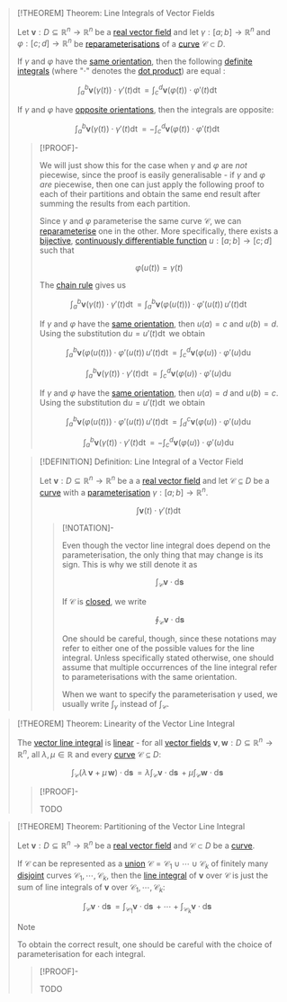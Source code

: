 >[!THEOREM] Theorem: Line Integrals of Vector Fields
>
>Let $\boldsymbol{v}: D\subseteq \mathbb{R}^n \to \mathbb{R}^n$ be a [real vector field](../Real%20Vector%20Field.md) and let $\gamma: [a;b] \to \mathbb{R}^n$ and $\varphi: [c;d] \to \mathbb{R}^n$ be [reparameterisations](../../Parametric%20Curves/Equivalence%20of%20Parametric%20Curves.md) of a [curve](../../../../../Geometry/Euclidean%20Geometry/Curves/Curve.md) $\mathcal{C} \subset D$.
>
>If $\gamma$ and $\varphi$ have the [same orientation](../../../../../Geometry/Euclidean%20Geometry/Curves/Curve.md), then the following [definite integrals](../../../Univariate%20Real%20Analysis/Integration/Definite%20Integrals/Definite%20Integral.md) (where "$\cdot$" denotes the [dot product](../../../../../Algebra/Linear%20Algebra/Matrices/Row%20and%20Column%20Vectors/Real%20Vectors/Real%20Dot%20Product.md)) are equal :
>
>$$
>\int_a^b \boldsymbol{v}(\gamma(t)) \cdot \gamma'(t) \mathop{\mathrm{d}t} = \int_c^d \boldsymbol{v}(\varphi(t)) \cdot \varphi'(t) \mathop{\mathrm{d}t}
>$$
>
>If $\gamma$ and $\varphi$ have [opposite orientations](../../../../../Geometry/Euclidean%20Geometry/Curves/Curve.md), then the integrals are opposite:
>
>$$
>\int_a^b \boldsymbol{v}(\gamma(t)) \cdot \gamma'(t) \mathop{\mathrm{d}t} = - \int_c^d \boldsymbol{v}(\varphi(t)) \cdot \varphi'(t) \mathop{\mathrm{d}t}
>$$
>
>>[!PROOF]-
>>
>>We will just show this for the case when $\gamma$ and $\varphi$ are *not* piecewise, since the proof is easily generalisable - if $\gamma$ and $\varphi$ *are* piecewise, then one can just apply the following proof to each of their partitions and obtain the same end result after summing the results from each partition.
>>
>>Since $\gamma$ and $\varphi$ parameterise the same curve $\mathcal{C}$, we can [reparameterise](../../../../../Geometry/Euclidean%20Geometry/Curves/Curve.md) one in the other. More specifically, there exists a [bijective](../../../../Functions/Types%20of%20Functions/Bijection.md), [continuously differentiable function](../../../Univariate%20Real%20Analysis/Differentiation/Differentiability%20of%20Real%20Functions.md) $u: [a;b] \to [c;d]$ such that
>>
>>$$
>>\varphi(u(t)) = \gamma (t)
>>$$
>>
>>The [chain rule](../../Parametric%20Curves/Differentiation/Differentiation%20Rules%20for%20Curve%20Parameterisations.md#^chainrule) gives us
>>
>>$$
>>\int_a^b \boldsymbol{v}(\gamma(t))\cdot \gamma' (t)\mathop{\mathrm{d}t} = \int_a^b \boldsymbol{v}(\varphi(u(t))) \cdot \varphi' (u(t)) \,u'(t) \mathop{\mathrm{d}t}
>>$$
>>
>>If $\gamma$ and $\varphi$ have the [same orientation](../../../../../Geometry/Euclidean%20Geometry/Curves/Curve.md), then $u(a) = c$ and $u(b) = d$. Using the substitution $\mathrm{d}u = u'(t) \mathop{\mathrm{d}t}$ we obtain
>>
>>$$
>>\int_a^b \boldsymbol{v}(\varphi(u(t))) \cdot \varphi' (u(t)) \,u'(t) \mathop{\mathrm{d}t} = \int_c^d \boldsymbol{v}(\varphi(u)) \cdot \varphi' (u) \mathop{\mathrm{d}u}
>>$$
>>
>>$$
>>\int_a^b \boldsymbol{v}(\gamma(t))\cdot \gamma' (t)\mathop{\mathrm{d}t} = \int_c^d \boldsymbol{v}(\varphi(u)) \cdot \varphi' (u) \mathop{\mathrm{d}u}
>>$$
>>
>>If $\gamma$ and $\varphi$ have the [same orientation](../../../../../Geometry/Euclidean%20Geometry/Curves/Curve.md), then $u(a) = d$ and $u(b) = c$. Using the substitution $\mathrm{d}u = u'(t) \mathop{\mathrm{d}t}$ we obtain
>>
>>$$
>>\int_a^b \boldsymbol{v}(\varphi(u(t))) \cdot \varphi' (u(t)) \,u'(t) \mathop{\mathrm{d}t} = \int_d^c \boldsymbol{v}(\varphi(u)) \cdot \varphi' (u) \mathop{\mathrm{d}u}
>>$$
>>
>>$$
>>\int_a^b \boldsymbol{v}(\gamma(t))\cdot \gamma' (t)\mathop{\mathrm{d}t} = - \int_c^d \boldsymbol{v}(\varphi(u)) \cdot \varphi' (u) \mathop{\mathrm{d}u}
>>$$
>>
>
>>[!DEFINITION] Definition: Line Integral of a Vector Field
>>
>>Let $\boldsymbol{v}: D \subseteq \mathbb{R}^n \to \mathbb{R}^n$ be a a [real vector field](../Real%20Vector%20Field.md) and let $\mathcal{C} \subseteq D$ be a [curve](../../../../../Geometry/Euclidean%20Geometry/Curves/Curve.md) with a [parameterisation](../../Parametric%20Curves/Parametric%20Curve.md) $\gamma: [a;b] \to \mathbb{R}^n$.
>>
>>$$
>>\int \boldsymbol{v}(t) \cdot \gamma'(t) \mathop{\mathrm{d}t}
>>$$
>>
>>>[!NOTATION]-
>>>
>>>Even though the vector line integral does depend on the parameterisation, the only thing that may change is its sign. This is why we still denote it as
>>>
>>>$$\int_\mathcal{C} \boldsymbol{v} \cdot \mathop{\mathrm{d}\boldsymbol{s}}$$
>>>
>>>If $\mathcal{C}$ is [closed](../../../../../Geometry/Euclidean%20Geometry/Curves/Closed%20Curve.md), we write
>>>
>>>$$\oint_\mathcal{C} \boldsymbol{v} \cdot \mathop{\mathrm{d}\boldsymbol{s}}$$
>>>
>>>One should be careful, though, since these notations may refer to either one of the possible values for the line integral. Unless specifically stated otherwise, one should assume that multiple occurrences of the line integral refer to parameterisations with the same orientation.
>>>
>>>When we want to specify the parameterisation $\gamma$ used, we usually write $\int_\gamma$ instead of $\int_\mathcal{C}$.
>>>
>>
>

>[!THEOREM] Theorem: Linearity of the Vector Line Integral
>
>The [vector line integral](Line%20Integrals%20of%20Vector%20Fields.md) is [linear](../../../../../Algebra/Linear%20Algebra/Linear%20Transformations/Linear%20Transformation.md) - for all [vector fields](../Real%20Vector%20Field.md) $\boldsymbol{v}, \boldsymbol{w}: D \subseteq \mathbb{R}^n \to \mathbb{R}^n$, all $\lambda, \mu \in \mathbb{R}$ and every [curve](../../../../../Geometry/Euclidean%20Geometry/Curves/Curve.md) $\mathcal{C} \subseteq D$:
>
>$$
>\int_\mathcal{C} (\lambda\, \boldsymbol{v} +\mu \, \boldsymbol{w})\cdot\mathop{\mathrm{d}\boldsymbol{s}} = \lambda\int_\mathcal{C} \boldsymbol{v}\cdot\mathop{\mathrm{d}\boldsymbol{s}} + \mu \int_\mathcal{C} \boldsymbol{w}\cdot \mathop{\mathrm{d}\boldsymbol{s}}
>$$
>
>>[!PROOF]-
>>
>>TODO
>>
>

>[!THEOREM] Theorem: Partitioning of the Vector Line Integral
>
>Let $\boldsymbol{v}: D \subseteq \mathbb{R}^n \to \mathbb{R}^n$ be a [real vector field](../Real%20Vector%20Field.md) and $\mathcal{C} \subset D$ be a [curve](../../../../../Geometry/Euclidean%20Geometry/Curves/Curve.md).
>
>If $\mathcal{C}$ can be represented as a [union](../../../../../Set%20Theory/Operations%20with%20Sets/Union.md) $\mathcal{C} = \mathcal{C}_1 \cup \cdots \cup \mathcal{C}_k$ of finitely many [disjoint](../../../../../Set%20Theory/Disjoint%20Sets.md) curves $\mathcal{C}_1, \cdots,\mathcal{C}_k$, then the [line integral](Line%20Integrals%20of%20Vector%20Fields.md) of $\boldsymbol{v}$ over $\mathcal{C}$ is just the sum of line integrals of $\boldsymbol{v}$ over $\mathcal{C}_1, \cdots,\mathcal{C}_k$:
>
>$$
>\int_\mathcal{C} \boldsymbol{v} \cdot \mathop{\mathrm{d}\boldsymbol{s}} = \int_{\mathcal{C}_1} \boldsymbol{v} \cdot \mathop{\mathrm{d}\boldsymbol{s}} + \cdots + \int_{\mathcal{C}_k} \boldsymbol{v} \cdot \mathop{\mathrm{d}\boldsymbol{s}}
>$$
>
>
>>[!NOTE]
>>
>>To obtain the correct result, one should be careful with the choice of parameterisation for each integral.
>>
>
>>[!PROOF]-
>>
>>TODO
>>
>